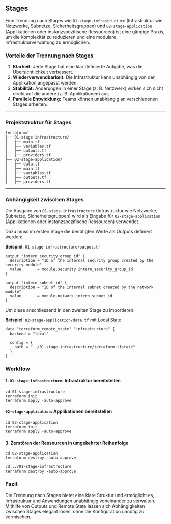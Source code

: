 ## Stages

Eine Trennung nach Stages wie `01-stage-infrastructure` (Infrastruktur wie Netzwerke, Subnetze, Sicherheitsgruppen) und `02-stage-application` (Applikationen oder instanzspezifische Ressourcen) ist eine gängige Praxis, um die Komplexität zu reduzieren und eine modulare Infrastrukturverwaltung zu ermöglichen.

### Vorteile der Trennung nach Stages

1. **Klarheit:** Jede Stage hat eine klar definierte Aufgabe, was die Übersichtlichkeit verbessert.
2. **Wiederverwendbarkeit:** Die Infrastruktur kann unabhängig von der Applikation angepasst werden.
3. **Stabilität:** Änderungen in einer Stage (z. B. Netzwerk) wirken sich nicht direkt auf die andere (z. B. Applikationen) aus.
4. **Parallele Entwicklung:** Teams können unabhängig an verschiedenen Stages arbeiten.

---

### Projektstruktur für Stages

    terraform/
    ├── 01-stage-infrastructure/
    │   ├── main.tf
    │   ├── variables.tf
    │   ├── outputs.tf
    │   ├── providers.tf
    ├── 02-stage-application/
    │   ├── data.tf
    │   ├── main.tf
    │   ├── variables.tf
    │   ├── outputs.tf
    │   ├── providers.tf

---

### Abhängigkeit zwischen Stages

Die Ausgabe von `01-stage-infrastructure` (Infrastruktur wie Netzwerke, Subnetze, Sicherheitsgruppen) wird als Eingabe für `02-stage-application` (Applikationen oder instanzspezifische Ressourcen) verwendet. 

Dazu muss im ersten Stage die benötigten Werte als Outputs definiert werden:

**Beispiel**: `01-stage-infrastructure/output.tf`

    output "intern_security_group_id" {
      description = "ID of the internal security group created by the security module"
      value       = module.security.intern_security_group_id
    }
    
    output "intern_subnet_id" {
      description = "ID of the internal subnet created by the network module"
      value       = module.network.intern_subnet_id
    }

Um diese anschliessend in den zweiten Stage zu importieren:

**Beispiel**: `02-stage-application/data.tf` mit Local State

    data "terraform_remote_state" "infrastructure" {
      backend = "local"
    
      config = {
        path = "../01-stage-infrastructure/terraform.tfstate"
      }
    }

### Workflow

#### 1. `01-stage-infrastructure`: Infrastruktur bereitstellen

    cd 01-stage-infrastructure
    terraform init
    terraform apply -auto-approve

#### `02-stage-application`: Applikationen bereitstellen

    cd 02-stage-application
    terraform init
    terraform apply -auto-approve

#### 3. Zerstören der Ressourcen in umgekehrter Reihenfolge

    cd 02-stage-application
    terraform destroy -auto-approve

    cd ../01-stage-infrastructure
    terraform destroy -auto-approve

### Fazit

Die Trennung nach Stages bietet eine klare Struktur und ermöglicht es, Infrastruktur und Anwendungen unabhängig voneinander zu verwalten. Mithilfe von Outputs und Remote State lassen sich Abhängigkeiten zwischen Stages elegant lösen, ohne die Konfiguration unnötig zu vermischen.